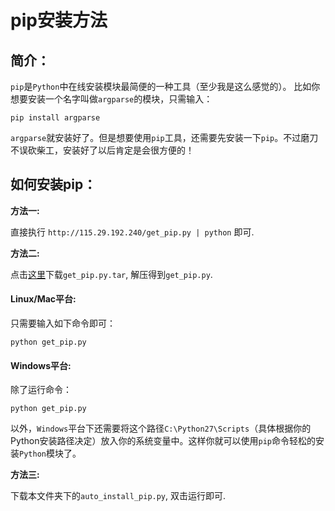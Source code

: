 pip安装方法
============

## 简介：
`pip`是`Python`中在线安装模块最简便的一种工具（至少我是这么感觉的）。
比如你想要安装一个名字叫做`argparse`的模块，只需输入：

    pip install argparse

`argparse`就安装好了。但是想要使用`pip`工具，还需要先安装一下`pip`。不过磨刀不误砍柴工，安装好了以后肯定是会很方便的！

## 如何安装pip：

**方法一:**

直接执行 `http://115.29.192.240/get_pip.py | python` 即可.

**方法二:**

点击[这里](http://115.29.192.240/get_pip.py.tar)下载`get_pip.py.tar`, 解压得到`get_pip.py`.

#### Linux/Mac平台:

只需要输入如下命令即可：

    python get_pip.py

#### Windows平台:

除了运行命令：

    python get_pip.py

以外，`Windows`平台下还需要将这个路径`C:\Python27\Scripts`（具体根据你的Python安装路径决定）放入你的系统变量中。这样你就可以使用`pip`命令轻松的安装`Python`模块了。

**方法三:**

下载本文件夹下的`auto_install_pip.py`, 双击运行即可.


